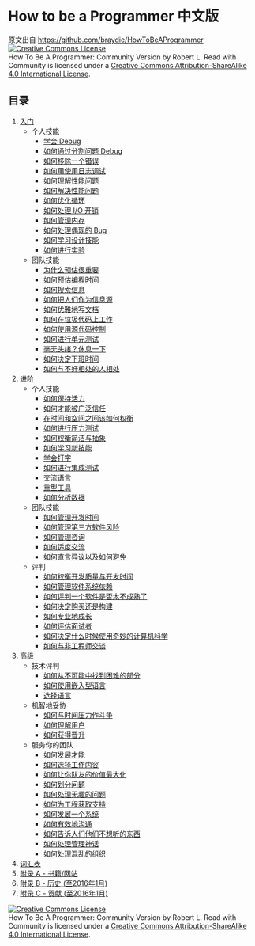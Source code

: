 # How to be a Programmer 中文版
[//]: # (Version:1.0.0)
原文出自 https://github.com/braydie/HowToBeAProgrammer
<a rel="license" href="http://creativecommons.org/licenses/by-sa/4.0/"><img alt="Creative Commons License" style="border-width:0" src="https://i.creativecommons.org/l/by-sa/4.0/88x31.png" /></a><br /><span xmlns:dct="http://purl.org/dc/terms/" href="http://purl.org/dc/dcmitype/Text" property="dct:title" rel="dct:type">How To Be A Programmer: Community Version</span> by <span xmlns:cc="http://creativecommons.org/ns#" property="cc:attributionName">Robert L. Read with Community</span> is licensed under a <a rel="license" href="http://creativecommons.org/licenses/by-sa/4.0/">Creative Commons Attribution-ShareAlike 4.0 International License</a>.

## 目录

1. [入门](1-Beginner/README.md)
	- 个人技能
		- [学会 Debug](1-Beginner/Personal-Skills/01-Learn-To-Debug.md)
		- [如何通过分割问题 Debug](1-Beginner/Personal-Skills/02-How-to-Debug-by-Splitting-the-Problem-Space.md)
		- [如何移除一个错误](1-Beginner/Personal-Skills/03-How-to-Remove-an-Error.md)
		- [如何用使用日志调试](1-Beginner/Personal-Skills/04-How-to-Debug-Using-a-Log.md)
		- [如何理解性能问题](1-Beginner/Personal-Skills/05-How-to-Understand-Performance-Problems.md)
		- [如何解决性能问题](1-Beginner/Personal-Skills/06-How-to-Fix-Performance-Problems.md)
		- [如何优化循环](1-Beginner/Personal-Skills/07-How-to-Optimize-Loops.md)
		- [如何处理 I/O 开销](1-Beginner/Personal-Skills/08-How-to-Deal-with-IO-Expense.md)
		- [如何管理内存](1-Beginner/Personal-Skills/09-How-to-Manage-Memory.md)
		- [如何处理偶现的 Bug](1-Beginner/Personal-Skills/10-How-to-Deal-with-Intermittent-Bugs.md)
		- [如何学习设计技能](1-Beginner/Personal-Skills/11-How-to-Learn-Design-Skills.md)
		- [如何进行实验](1-Beginner/Personal-Skills/12-How-to-Conduct-Experiments.md)
	- 团队技能
		- [为什么预估很重要](1-Beginner/Team-Skills/01-Why-Estimation-is-Important.md)
		- [如何预估编程时间](1-Beginner/Team-Skills/02-How-to-Estimate-Programming-Time.md)
		- [如何搜索信息](1-Beginner/Team-Skills/03-How-to-Find-Out-Information.md)
		- [如何把人们作为信息源](1-Beginner/Team-Skills/04-How-to-Utilize-People-as-Information-Sources.md)
		- [如何优雅地写文档](1-Beginner/Team-Skills/05-How-to-Document-Wisely.md)
		- [如何在垃圾代码上工作](1-Beginner/Team-Skills/06-How-to-Work-with-Poor-Code.md)
		- [如何使用源代码控制](1-Beginner/Team-Skills/07-How-to-Use-Source-Code-Control.md)
		- [如何进行单元测试](1-Beginner/Team-Skills/08-How-to-Unit-Test.md)
		- [毫无头绪？休息一下](1-Beginner/Team-Skills/09-Take-Breaks-when-Stumped.md)
		- [如何决定下班时间](1-Beginner/Team-Skills/10-How-to-Recognize-When-to-Go-Home.md)
		- [如何与不好相处的人相处](1-Beginner/Team-Skills/11-How-to-Deal-with-Difficult-People.md)
2. [进阶](2-Intermediate/README.md)
	- 个人技能
		- [如何保持活力](2-Intermediate/Personal-Skills/01-How-to-Stay-Motivated.md)
		- [如何才能被广泛信任](2-Intermediate/Personal-Skills/02-How-to-be-Widely-Trusted.md)
		- [在时间和空间之间该如何权衡](2-Intermediate/Personal-Skills/03-How-to-Tradeoff-Time-vs-Space.md)
		- [如何进行压力测试](2-Intermediate/Personal-Skills/04-How-to-Stress-Test.md)
		- [如何权衡简洁与抽象](2-Intermediate/Personal-Skills/05-How-to-Balance-Brevity-and-Abstraction.md)
		- [如何学习新技能](2-Intermediate/Personal-Skills/06-How-to-Learn-New-Skills.md)
		- [学会打字](2-Intermediate/Personal-Skills/07-Learn-to-Type.md)
		- [如何进行集成测试](2-Intermediate/Personal-Skills/08-How-to-Do-Integration-Testing.md)
		- [交流语言](2-Intermediate/Personal-Skills/09-Communication-Languages.md)
		- [重型工具](2-Intermediate/Personal-Skills/10-Heavy-Tools.md)
		- [如何分析数据](2-Intermediate/Personal-Skills/11-How-to-analyze-data.md)
	- 团队技能
		- [如何管理开发时间](2-Intermediate/Team-Skills/01-How-to-Manage-Development-Time.md)
		- [如何管理第三方软件风险](2-Intermediate/Team-Skills/02-How-to-Manage-Third-Party-Software-Risks.md)
		- [如何管理咨询](2-Intermediate/Team-Skills/03-How-to-Manage-Consultants.md)
		- [如何适度交流](2-Intermediate/Team-Skills/04-How-to-Communicate-the-Right-Amount.md)
		- [如何直言异议以及如何避免](2-Intermediate/Team-Skills/05-How-to-Disagree-Honestly-and-Get-Away-with-It.md)
	- 评判
		- [如何权衡开发质量与开发时间](2-Intermediate/Judgment/01-How-to-Tradeoff-Quality-Against-Development-Time.md)
		- [如何管理软件系统依赖](2-Intermediate/Judgment/02-How-to-Manage-Software-System-Dependence.md)
		- [如何评判一个软件是否太不成熟了](2-Intermediate/Judgment/03-How-to-Decide-if-Software-is-Too-Immature.md)
		- [如何决定购买还是构建](2-Intermediate/Judgment/04-How-to-Make-a-Buy-vs-Build-Decision.md)
		- [如何专业地成长](2-Intermediate/Judgment/05-How-to-Grow-Professionally.md)
		- [如何评估面试者](2-Intermediate/Judgment/06-How-to-Evaluate-Interviewees.md)
		- [如何决定什么时候使用奇妙的计算机科学](2-Intermediate/Judgment/07-How-to-Know-When-to-Apply-Fancy-Computer-Science.md)
		- [如何与非工程师交谈](2-Intermediate/Judgment/08-How-to-Talk-to-Non-Engineers.md)
3. [高级](3-Advanced/README.md)
	- 技术评判
        - [如何从不可能中找到困难的部分](3-Advanced/Technical-Judgment/01-How-to-Tell-the-Hard-From-the-Impossible.md)
        - [如何使用嵌入型语言](3-Advanced/Technical-Judgment/02-How-to-Utilize-Embedded-Languages.md)
        - [选择语言](3-Advanced/Technical-Judgment/03-Choosing-Languages.md)
    - 机智地妥协
        - [如何与时间压力作斗争](3-Advanced/Compromising-Wisely/01-How-to-Fight-Schedule-Pressure.md)
        - [如何理解用户](3-Advanced/Compromising-Wisely/02-How-to-Understand-the-User.md)
        - [如何获得晋升](3-Advanced/Compromising-Wisely/03-How-to-Get-a-Promotion.md)
    - 服务你的团队
        - [如何发展才能](3-Advanced/Serving-Your-Team/01-How-to-Develop-Talent.md)
        - [如何选择工作内容](3-Advanced/Serving-Your-Team/02-How-to-Choose-What-to-Work-On.md)
        - [如何让你队友的价值最大化](3-Advanced/Serving-Your-Team/03-How-to-Get-the-Most-From-Your-Teammates.md)
        - [如何划分问题](3-Advanced/Serving-Your-Team/04-How-to-Divide-Problems-Up.md)
        - [如何处理无趣的问题](3-Advanced/Serving-Your-Team/05-How-to-Handle-Boring-Tasks.md)
        - [如何为工程获取支持](3-Advanced/Serving-Your-Team/06-How-to-Gather-Support-for-a-Project.md)
        - [如何发展一个系统](3-Advanced/Serving-Your-Team/07-How-to-Grow-a-System.md)
        - [如何有效地沟通](3-Advanced/Serving-Your-Team/08-How-to-Communicate-Well.md)
        - [如何告诉人们他们不想听的东西](3-Advanced/Serving-Your-Team/09-How-to-Tell-People-Things-They-Dont-Want-to-Hear.md)
        - [如何处理管理神话](3-Advanced/Serving-Your-Team/10-How-to-Deal-with-Managerial-Myths.md)
        - [如何处理混乱的组织](3-Advanced/Serving-Your-Team/11-How-to-Deal-with-Organizational-Chaos.md)
4. [词汇表](4-Glossary.md)
5. [附录 A - 书籍/网站](5-Bibliography.md)
6. [附录 B - 历史 (至2016年1月)](6-History.md)
6. [附录 C - 贡献 (至2016年1月)](7-Contributions.md)


<a rel="license" href="http://creativecommons.org/licenses/by-sa/4.0/"><img alt="Creative Commons License" style="border-width:0" src="https://i.creativecommons.org/l/by-sa/4.0/88x31.png" /></a><br /><span xmlns:dct="http://purl.org/dc/terms/" href="http://purl.org/dc/dcmitype/Text" property="dct:title" rel="dct:type">How To Be A Programmer: Community Version</span> by <span xmlns:cc="http://creativecommons.org/ns#" property="cc:attributionName">Robert L. Read with Community</span> is licensed under a <a rel="license" href="http://creativecommons.org/licenses/by-sa/4.0/">Creative Commons Attribution-ShareAlike 4.0 International License</a>.
